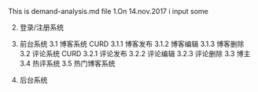 This is demand-analysis.md file 
1.On 14.nov.2017 i input some 

2. 登录/注册系统
3. 前台系统
    3.1 博客系统
        CURD
       3.1.1 博客发布
       3.1.2 博客编辑
       3.1.3 博客删除
    3.2 评论系统
       CURD
       3.2.1 评论发布
       3.2.2 评论编辑 
       3.2.3 评论删除
    3.3 博主
    3.4 热评系统
    3.5 热门博客系统

4. 后台系统